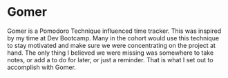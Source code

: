 # Gomer

Gomer is a Pomodoro Technique influenced time tracker. This was inspired by my time at Dev Bootcamp. Many in the cohort would use this technique to stay motivated and make sure we were concentrating on the project at hand. The only thing I believed we were missing was somewhere to take notes, or add a to do for later, or just a reminder. That is what I set out to accomplish with Gomer.
